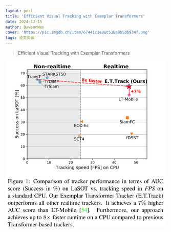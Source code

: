 ```yaml
---
layout: post
title: 'Efficient Visual Tracking with Exemplar Transformers'
date: 2024-12-15
author: DawsonWen
cover: 'https://pic.imgdb.cn/item/67441c1e88c538a9b5bb934f.png'
tags: 论文阅读
---
```


> Efficient Visual Tracking with Exemplar Transformers

![image-20241215124123740](https://raw.githubusercontent.com/Sologala/imgdb/master/post/image-20241215124123740.png)